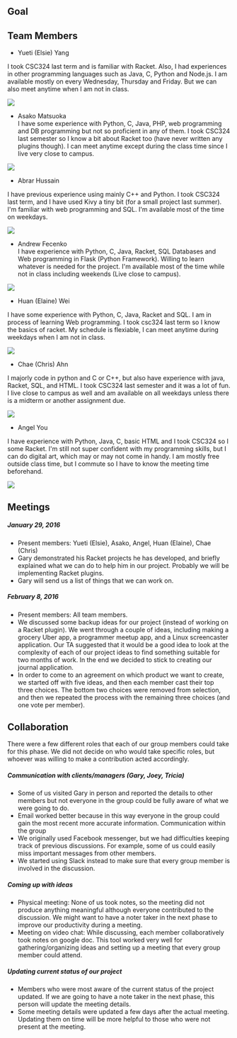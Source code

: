 ## Goal

## Team Members

* Yueti (Elsie) Yang <br/>

I took CSC324 last term and is familiar with Racket. Also, I had experiences in other programming languages such as Java, C, Python and Node.js. I am available mostly on every Wednesday, Thursday and Friday. But we can also meet anytime when I am not in class. 

![](https://github.com/csc301-winter-2016/project-team12/blob/master/doc/phase1/images/elsie_schedule.png)


* Asako Matsuoka <br/>
I have some experience with Python, C, Java, PHP, web programming and DB programming but not so proficient in any of them. I took CSC324 last semester so I know a bit about Racket too (have never written any plugins though). I can meet anytime except during the class time since I live very close to campus. 

![](https://github.com/csc301-winter-2016/project-team12/blob/master/doc/phase1/images/asako_schedule.png)


* Abrar Hussain  

I have previous experience using mainly C++ and Python. I took CSC324 last term, and I have used Kivy
a tiny bit (for a small project last summer). I'm familiar with web programming and SQL. I'm available most of the time
on weekdays. 

![](https://github.com/csc301-winter-2016/project-team12/blob/master/doc/phase1/images/abrar_schedule.png)


* Andrew Fecenko <br/>
I have experience with Python, C, Java, Racket, SQL Databases and Web programming in Flask (Python Framework). Willing to learn whatever is needed for the project. I'm available most of the time while not in class including weekends (Live close to campus).

![](https://github.com/csc301-winter-2016/project-team12/blob/master/doc/phase1/images/andrew_schedule.png)


* Huan (Elaine) Wei <br/>

I have some experience with Python, C, Java, Racket and SQL. I am in process of learning Web programming. I took csc324 last term so I know the basics of racket. My schedule is flexiable, I can meet anytime during weekdays when I am not in class.

![](https://github.com/csc301-winter-2016/project-team12/blob/master/doc/phase1/images/elaine_schedule.jpg)

* Chae (Chris) Ahn <br/>

I majorly code in python and C or C++, but also have experience with java, Racket, SQL, and HTML. I took CSC324 last semester and it was a lot of fun. I live close to campus as well and am available on all weekdays unless there is a midterm or another assignment due.

![](https://github.com/csc301-winter-2016/project-team12/blob/master/doc/phase1/images/chris_schedule.png)

* Angel You <br/>

I have experience with Python, Java, C, basic HTML and I took CSC324 so I some Racket. I'm still not super confident with my programming skills, but I can do digital art, which may or may not come in handy. I am mostly free outside class time, but I commute so I have to know the meeting time beforehand. 

![](https://github.com/csc301-winter-2016/project-team12/blob/master/doc/phase1/images/angel_schedule.png)


## Meetings
##### January 29, 2016
- Present members: Yueti (Elsie), Asako, Angel, Huan (Elaine), Chae (Chris)
- Gary demonstrated his Racket projects he has developed, and briefly explained what we can do to help him in our project. Probably we will be implementing Racket plugins.
- Gary will send us a list of things that we can work on.

##### February 8, 2016
- Present members: All team members.
- We discussed some backup ideas for our project (instead of working on a Racket plugin). We went through a couple of
ideas, including making a grocery Uber app, a programmer meetup app, and a Linux screencaster application. 
Our TA suggested that it would be a good idea to look at the complexity of each of our project
ideas to find something suitable for two months of work. In the end we decided to stick to creating our journal
application. 
- In order to come to an agreement on which product we want to create, we started off with five ideas, and then each
member cast their top three choices. The bottom two choices were removed from selection, and then we repeated the
process with the remaining three choices (and one vote per member). 

## Collaboration

There were a few different roles that each of our group members could take for this phase. We did not decide on who would take specific roles, but whoever was willing to make a contribution acted accordingly. 

##### Communication with clients/managers (Gary, Joey, Tricia)
- Some of us visited Gary in person and reported the details to other members but not everyone in the group could be fully aware of what we were going to do.
- Email worked better because in this way everyone in the group could gain the most recent more accurate information.
Communication within the group
- We originally used Facebook messenger, but we had difficulties keeping track of previous discussions. For example, some of us could easily miss important messages from other members.
- We started using Slack instead to make sure that every group member is involved in the discussion.

##### Coming up with ideas
- Physical meeting: None of us took notes, so the meeting did not produce anything meaningful although everyone contributed to the discussion. We might want to have a noter taker in the next phase to improve our productivity during a meeting.
- Meeting on video chat: While discussing, each member collaboratively took notes on google doc. This tool worked very well for gathering/organizing ideas and setting up a meeting that every group member could attend. 

##### Updating current status of our project
- Members who were most aware of the current status of the project updated. 
If we are going to have a note taker in the next phase, this person will update the meeting details.
- Some meeting details were updated a few days after the actual meeting. Updating them on time will be more helpful to those who were not present at the meeting.
